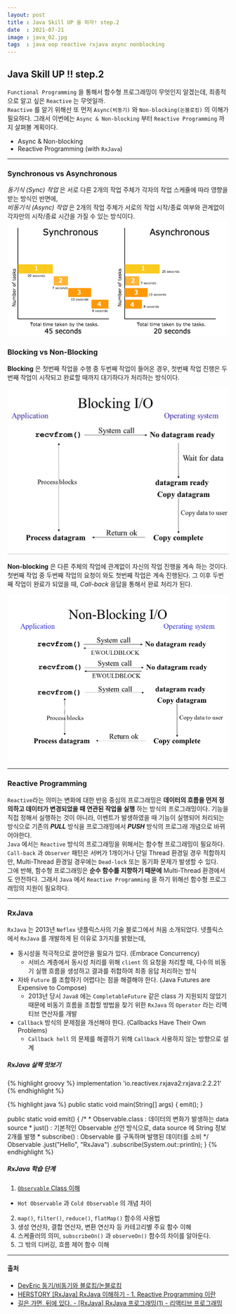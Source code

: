 ```yaml
---
layout: post
title : Java Skill UP 을 하자! step.2
date  : 2021-07-21
image : java_02.jpg
tags  : java oop reactive rxjava async nonblocking
---
```


## Java Skill UP !! step.2
`Functional Programming` 을 통해서 함수형 프로그래밍이 무엇인지 알겠는데, 최종적으로 알고 싶은 `Reactive` 는 무엇일까.<br>
`Reactive` 를 알기 위해선 또 먼저 `Async(비동기)` 와 `Non-blocking(논블로킹)` 의 이해가 필요하다. 그래서 이번에는 `Async & Non-blocking` 부터 `Reactive Programming` 까지 살펴볼 계획이다.

- Async & Non-blocking
- Reactive Programming (with `RxJava`)

---

### Synchronous vs Asynchronous
*동기식 (Sync) 작업* 은 서로 다른 2개의 작업 주체가 각자의 작업 스케쥴에 따라 영향을 받는 방식인 반면에,<br>
*비동기식 (Async) 작업* 은 2개의 작업 주체가 서로의 작업 시작/종료 여부와 관계없이 각자만의 시작/종료 시간을 가질 수 있는 방식이다.
<br>
![sync vs async](/images/syncvsasync.jpeg)

### Blocking vs Non-Blocking
**Blocking** 은 첫번째 작업을 수행 중 두번째 작업이 들어온 경우, 첫번째 작업 진행은 두번째 작업이 시작되고 완료할 때까지 대기하다가 처리하는 방식이다.

![blocking](/images/blocking.png)

**Non-blocking** 은 다른 주체의 작업에 관계없이 자신의 작업 진행을 계속 하는 것이다. 첫번째 작업 중 두번째 작업의 요청이 와도 첫번째 작업은 계속 진행된다. 그 이후 두번째 작업이 완료가 되었을 때, *Call-back* 응답을 통해서 완료 처리가 된다.

![non-blocking](/images/non-blocking.png)

---

### Reactive Programming
`Reactive`라는 의미는 변화에 대한 반응 중심의 프로그래밍은 **데이터의 흐름을 먼저 정의하고 데이터가 변경되었을 때 연관된 작업을 실행** 하는 방식의 프로그래밍이다.
기능을 직접 정해서 실행하는 것이 아니라, 이벤트가 발생하였을 때 기능이 실행되어 처리되는 방식으로 기존의 ***PULL*** 방식을 프로그래밍에서 ***PUSH*** 방식의 프로그래 개념으로 바뀌어야한다.
<br>
`Java` 에서는 `Reactive` 방식의 프로그래밍을 위해서는 함수형 프로그래밍이 필요하다. `Call-back` 과 `Observer` 패턴은 서버가 1개이거나 단일 Thread 환경일 경우 적합하지만, Multi-Thread 환경일 경우에는 `Dead-lock` 또는 동기화 문제가 발생할 수 있다.
<br>
그에 반해, 함수형 프로그래밍은 **순수 함수를 지향하기 때문에** Multi-Thread 환경에서도 안전하다. 그래서 `Java` 에서 `Reactive Programming` 을 하기 위해선 함수형 프로그래밍의 지원이 필요하다.

---

### RxJava
`RxJava` 는 2013년 `Neflex` 넷플릭스사의 기술 블로그에서 처음 소개되었다. 넷플릭스에서 `RxJava` 를 개발하게 된 이유로 3가지를 밝혔는데,

- 동시성을 적극적으로 끌어안을 필요가 있다. (Embrace Concurrency)
  - 서비스 계층에서 동시성 처리를 위해 `client` 의 요청을 처리할 때, 다수의 비동기 실행 흐름을 생성하고 결과를 취합하여 최종 응답 처리하는 방식
- 자바 `Future` 를 조합하기 어렵다는 점을 해결해야 한다. (Java Futures are Expensive to Compose)
  - 2013년 당시 `Java8` 에는 `CompletableFuture` 같은 class 가 지원되지 않았기 때문에 비동기 흐름을 조합할 방법을 찾기 위한 `RxJava` 의 `Operator` 라는 리액티브 연산자를 개발
- `Callback` 방식의 문제점을 개선해야 한다. (Callbacks Have Their Own Problems)
  - `Callback hell` 의 문제를 해결하기 위해 `Callback` 사용하지 않는 방향으로 설계

##### RxJava 살짝 맛보기
{% highlight groovy %}
implementation 'io.reactivex.rxjava2:rxjava:2.2.21'
{% endhighlight %}

{% highlight java %}
public static void main(String[] args) {
    emit();
}

public static void emit() {
    /*
     * Observable.class : 데이터의 변화가 발생하는 data source
     * just() : 기본적인 Observable 선언 방식으로, data source 에 String 정보 2개를 발행
     * subscribe() : Observable 를 구독하며 발행된 데이터를 소비
     */
    Observable
            .just("Hello", "RxJava")
            .subscribe(System.out::println);
}
{% endhighlight %}

##### RxJava 학습 단계
1. [`Observable` Class 이해](/2021/08/22/RxJava_Observable/)
  - `Hot Observable` 과 `Cold Observable` 의 개념 차이
2. `map()`, `filter()`, `reduce()`, `flatMap()` 함수의 사용법
3. 생성 연산자, 결합 연산자, 변환 연산자 등 카테고리별 주요 함수 이해
4. 스케줄러의 의미, `subscribeOn()` 과 `observeOn()` 함수의 차이를 알아둔다.
5. 그 밖의 디버깅, 흐름 제어 함수 이해

---

#### 출처
- [DevEric 동기/비동기와 블로킹/논블로킹](https://deveric.tistory.com/99)
- [HERSTORY [RxJava] RxJava 이해하기 - 1. Reactive Programming 이란](https://4z7l.github.io/2020/12/01/rxjava-1.html)
- [길은 가면, 뒤에 있다. - [RxJava] RxJava 프로그래밍(1) - 리액티브 프로그래밍](https://12bme.tistory.com/570)
